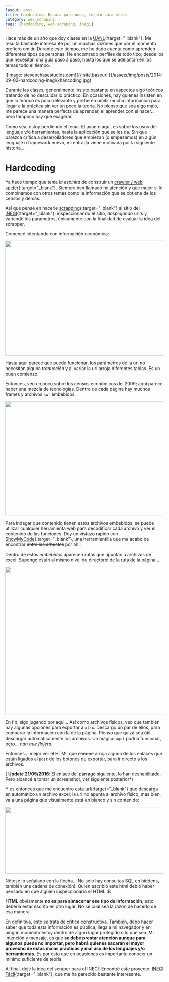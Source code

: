 ```yaml
---
layout: post
title: Hardcoding. Basura para unos, tesoro para otros
category: web_scraping
tags: [hardcoding, web scraping, inegi]
---
```


Hace más de un año que doy clases en la [UANL](http://www.uanl.mx/){:target="_blank"}. Me resulta bastante interesante por un muchas razones que por el momento prefiero omitir. Durante este tiempo, me he dado cuenta como aprenden diferentes tipos de personas. He encontrado perfiles de todo tipo; desde los que necesitan una guía paso a paso, hasta los que se adelantan en los temas todo el tiempo.

![Image: stevenchasestudios.com]({{ site.baseurl }}/assets/img/posts/2014-09-02-hardcoding-inegi/khancoding.jpg)

Durante las clases, generalmente insisto bastante en aspectos algo teóricos tratando de no descuidar lo práctico. En ocasiones, hay quienes insisten en que lo teórico es poco relevante y prefieren omitir mucha información para llegar a la práctica sin ver un poco la teoría. No pienso que sea algo malo, me parece una manera perfecta de aprender, el aprender con el hacer... pero tampoco hay que exagerar.

Como sea, estoy perdiendo el tema. El asunto aquí, es sobre los usos del lenguaje y/o herramientas, hasta la aplicación que se les da. Sin que parezca crítica a desarrolladores que empiezan (o empezamos) en algún lenguaje o framework nuevo, mi entrada viene motivada por la siguiente historia...

# Hardcoding

Ya hace tiempo que tenía *la espinita* de construir un [crawler / web spider](http://en.wikipedia.org/wiki/Web_crawler){:target="_blank"}. Siempre han llamado mi atención y que mejor si lo combinamos con otros temas como la información que se obtiene de los censos y demás.

Así que pensé en hacerle [scrapping](http://en.wikipedia.org/wiki/Web_scraping){:target="_blank"} al sitio del [INEGI](http://www.inegi.org.mx/){:target="_blank"}; inspeccionando el sitio, *despiojando* url's y variando los parámetros, únicamente con la finalidad de evaluar la idea del scrapper.

Comencé intentando con información económica:

<a href="{{ site.baseurl }}/assets/img/posts/2014-09-02-hardcoding-inegi/inegi01.png" target="_blank"><img src="{{ site.baseUrl }}/assets/img/posts/2014-09-02-hardcoding-inegi/inegi01.png" width="600" height="365" /></a>

Hasta aquí parece que puede funcionar, los parámetros de la url no necesitan alguna *traducción* y al variar la url arroja diferentes tablas. Es un buen comienzo.

Entonces, veo un poco sobre los censos económicos del 2009; aquí parece haber una mezcla de tecnologías. Dentro de cada página hay muchos frames y archivos `swf` embebidos.

<a href="{{ site.baseUrl }}/assets/img/posts/2014-09-02-hardcoding-inegi/inegi02.png" target="_blank"><img src="{{ site.baseUrl }}/assets/img/posts/2014-09-02-hardcoding-inegi/inegi02.png" width="600" height="364" /></a>

Para indagar que contenido tienen estos archivos embebidos, se puede utilizar cualquier herramienta web para decodificar cada archivo y ver el contenido de las funciones. Doy un vistazo rápido con [ShowMyCode](http://www.showmycode.com/){:target="_blank"}, una herramientilla que me acabo de encontrar <del>entre los arbustos</del> por ahí.

Dentro de estos *embebidos* aparecen rutas que apuntan a archivos de excel. Supongo están al mismo nivel de directorio de la ruta de la página...

<a href="{{ site.baseUrl }}/assets/img/posts/2014-09-02-hardcoding-inegi/inegi03.png" target="_blank"><img src="{{ site.baseUrl }}/assets/img/posts/2014-09-02-hardcoding-inegi/inegi03.png" width="600" height="471" /></a>

En fin, sigo jugando por aqui... Así como archivos físicos, veo que también hay algunas opciones para exportar a `xlsx`. Descargo un par de ellos, para comparar la información con la de la página. Pienso que quizá sea útil descargar automáticamente los archivos. Un mágico `wget` podría funcionar, pero... *nah que flojera*.

Entonces... mejor ver el HTML que <del>escupe</del> arroja alguno de los enlaces que están ligados al `post` de los botones de exportar, para ir directo a los archivos.

( **Update 21/05/2016**: El enlace del párrago siguiente, lo han deshabilitado. Pero alcancé a tomar un screenshot, ver siguiente posterior*)

Y es entonces que me encuentro [esta url](http://www.inegi.org.mx/est/contenidos/espanol/proyectos/censos/ce2009/saic/exportar.asp?Cuadro=INEGI.+Censos+Econ%C3%B3micos+2009.+Resultados+definitivos&amp;Censo=2009&amp;Nacional=&amp;vcampo=H001A&amp;Sector=23&amp;c=17166&amp;Genera=1&amp;formato=Hoja+de+C%C3%A1lculo+Excel%28.xls%29&amp;Modelo=SCIAN&amp;Grupo=AA&amp;Municipio=01001){:target="_blank"} que descarga en automático un archivo excel; la url no apunta al archivo físico, mas bien, va a una página que visualmente está en blanco y sin contenido:

<a href="{{ site.baseUrl }}/assets/img/posts/2014-09-02-hardcoding-inegi/inegi04.png" target="_blank"><img src="{{ site.baseUrl }}/assets/img/posts/2014-09-02-hardcoding-inegi/inegi04.png" width="600" height="212" /></a>

Nótese lo señalado con la flecha... No solo hay consultas SQL en hiddens, también una cadena de conexión!. Quien escribió este html debió haber pensado en que alguien inspeccionaría el HTML :B

**HTML** obviamente **no es para almacenar ese tipo de información**, esto debería estar escrito en otro lugar. No sé cual sea la razón de hacerlo de esa manera.

En definitiva, esto se trata de crítica constructiva. También, debo hacer saber que toda esta información es pública, llega a mi navegador y en ningún momento estoy dentro de algún lugar protegido o lo que sea. Mi intención y mensaje, es que **se debe prestar atención aunque para algunos puede no importar, pero habrá quienes sacarán el mayor provecho de estas malas prácticas y mal uso de los lenguajes y/o herramientas**. Es por esto que en ocasiones es importante conocer un mínimo suficiente de teoría.

Al final, dejé la idea del scraper para el INEGI. Encontré este proyecto: [INEGI Fácil](http://inegifacil.com/){:target="_blank"}, que me ha parecido bastante interesante.
